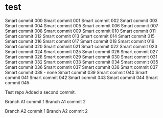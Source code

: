# test

Smart commit 000
Smart commit 001
Smart commit 002
Smart commit 003
Smart commit 004
Smart commit 005
Smart commit 006
Smart commit 007
Smart commit 008
Smart commit 009
Smart commit 010
Smart commit 011
Smart commit 012
Smart commit 013
Smart commit 014
Smart commit 015
Smart commit 016
Smart commit 017
Smart commit 018
Smart commit 019
Smart commit 020
Smart commit 021
Smart commit 022
Smart commit 023
Smart commit 024
Smart commit 025
Smart commit 026
Smart commit 027
Smart commit 028
Smart commit 029
Smart commit 030
Smart commit 031
Smart commit 032
Smart commit 033
Smart commit 034
Smart commit 035
Smart commit 036
Smart commit 037
Smart commit 036
Smart commit 037
Smart commit 038 - none
Smart commit 039
Smart commit 040
Smart commit 041
Smart commit 042
Smart commit 043
Smart commit 044
Smart commit 045



Test repo
Added a second commit.

Branch A1 commit 1
Branch A1 commit 2

Branch A2 commit 1
Branch A2 commit 2

